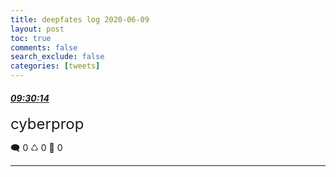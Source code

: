 ```yaml
---
title: deepfates log 2020-06-09
layout: post
toc: true
comments: false
search_exclude: false
categories: [tweets]
---
```



#### <a href = "https://twitter.com/deepfates/status/1270377671726252032">*09:30:14*</a>

<font size="5">cyberprop</font>



🗨️ 0 ♺ 0 🤍  0   

---
    
            

